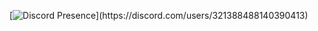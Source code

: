 [![Discord Presence](https://lanyard-profile-readme.vercel.app/api/321388488140390413?theme=dark&bg=809ecf&animated=true&hideDiscrim=true&borderRadius=30px&idleMessage=Probably%20doing%20something%20else...)](https://discord.com/users/321388488140390413)
